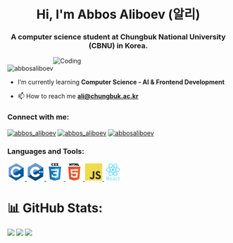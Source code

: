 <h1 align="center">Hi, I'm Abbos Aliboev (알리)</h1>
<h3 align="center">A computer science student at Chungbuk National University (CBNU) in Korea.</h3>
<img align="right" alt="Coding" width="400" src="https://user-images.githubusercontent.com/74038190/212749171-b84692a8-2b04-4e3b-93ca-ac14705da224.gif">

<p align="left"> <img src="https://komarev.com/ghpvc/?username=abbosaliboev&label=Profile%20views&color=0e75b6&style=flat" alt="abbosaliboev" /> </p>

-  I’m currently learning **Computer Science - AI & Frontend Development**

- 📫 How to reach me **ali@chungbuk.ac.kr**

<h3 align="left">Connect with me:</h3>
<p align="left">
<a href="https://instagram.com/abbos_aliboev" target="blank"><img align="center" src="https://raw.githubusercontent.com/rahuldkjain/github-profile-readme-generator/master/src/images/icons/Social/instagram.svg" alt="abbos_aliboev" height="30" width="40" /></a>
<a href="https://www.youtube.com/@abbos_aliboev" target="blank"><img align="center" src="https://raw.githubusercontent.com/rahuldkjain/github-profile-readme-generator/master/src/images/icons/Social/youtube.svg" alt="abbos_aliboev" height="30" width="40" /></a>
<a href="https://codeforces.com/profile/abbosaliboev" target="blank"><img align="center" src="https://raw.githubusercontent.com/rahuldkjain/github-profile-readme-generator/master/src/images/icons/Social/codeforces.svg" alt="abbosaliboev" height="30" width="40" /></a>
</p>

<h3 align="left">Languages and Tools:</h3>
<p align="left"> <a href="https://www.cprogramming.com/" target="_blank" rel="noreferrer"> <img src="https://raw.githubusercontent.com/devicons/devicon/master/icons/c/c-original.svg" alt="c" width="40" height="40"/> </a> <a href="https://www.w3schools.com/cpp/" target="_blank" rel="noreferrer"> <img src="https://raw.githubusercontent.com/devicons/devicon/master/icons/cplusplus/cplusplus-original.svg" alt="cplusplus" width="40" height="40"/> </a> <a href="https://www.w3schools.com/css/" target="_blank" rel="noreferrer"> <img src="https://raw.githubusercontent.com/devicons/devicon/master/icons/css3/css3-original-wordmark.svg" alt="css3" width="40" height="40"/> </a> <a href="https://www.w3.org/html/" target="_blank" rel="noreferrer"> <img src="https://raw.githubusercontent.com/devicons/devicon/master/icons/html5/html5-original-wordmark.svg" alt="html5" width="40" height="40"/> </a> <a href="https://developer.mozilla.org/en-US/docs/Web/JavaScript" target="_blank" rel="noreferrer"> <img src="https://raw.githubusercontent.com/devicons/devicon/master/icons/javascript/javascript-original.svg" alt="javascript" width="40" height="40"/> </a> <a href="https://reactjs.org/" target="_blank" rel="noreferrer"> <img src="https://raw.githubusercontent.com/devicons/devicon/master/icons/react/react-original-wordmark.svg" alt="react" width="40" height="40"/> </a> </p>

# 📊 GitHub Stats:

![](https://github-readme-streak-stats.herokuapp.com/?user=abbosaliboev&theme=blueberry&hide_border=false)
![](https://github-readme-stats.vercel.app/api/top-langs/?username=abbosaliboev&theme=blueberry&hide_border=false&include_all_commits=false&count_private=false&layout=compact)
![](https://github-readme-stats.vercel.app/api?username=abbosaliboev&theme=blueberry&hide_border=false&include_all_commits=false&count_private=false)<br/>


